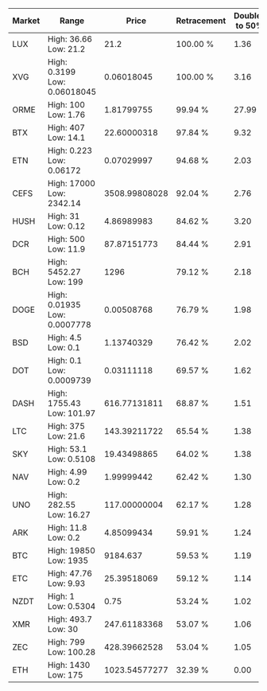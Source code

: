 | Market | Range | Price| Retracement | Doubles to 50% |
| --- | --- | --- | --- | --- |
| LUX | High: 36.66<br />Low: 21.2 | 21.2 | 100.00 % | 1.36 |
| XVG | High: 0.3199<br />Low: 0.06018045 | 0.06018045 | 100.00 % | 3.16 |
| ORME | High: 100<br />Low: 1.76 | 1.81799755 | 99.94 % | 27.99 |
| BTX | High: 407<br />Low: 14.1 | 22.60000318 | 97.84 % | 9.32 |
| ETN | High: 0.223<br />Low: 0.06172 | 0.07029997 | 94.68 % | 2.03 |
| CEFS | High: 17000<br />Low: 2342.14 | 3508.99808028 | 92.04 % | 2.76 |
| HUSH | High: 31<br />Low: 0.12 | 4.86989983 | 84.62 % | 3.20 |
| DCR | High: 500<br />Low: 11.9 | 87.87151773 | 84.44 % | 2.91 |
| BCH | High: 5452.27<br />Low: 199 | 1296 | 79.12 % | 2.18 |
| DOGE | High: 0.01935<br />Low: 0.0007778 | 0.00508768 | 76.79 % | 1.98 |
| BSD | High: 4.5<br />Low: 0.1 | 1.13740329 | 76.42 % | 2.02 |
| DOT | High: 0.1<br />Low: 0.0009739 | 0.03111118 | 69.57 % | 1.62 |
| DASH | High: 1755.43<br />Low: 101.97 | 616.77131811 | 68.87 % | 1.51 |
| LTC | High: 375<br />Low: 21.6 | 143.39211722 | 65.54 % | 1.38 |
| SKY | High: 53.1<br />Low: 0.5108 | 19.43498865 | 64.02 % | 1.38 |
| NAV | High: 4.99<br />Low: 0.2 | 1.99999442 | 62.42 % | 1.30 |
| UNO | High: 282.55<br />Low: 16.27 | 117.00000004 | 62.17 % | 1.28 |
| ARK | High: 11.8<br />Low: 0.2 | 4.85099434 | 59.91 % | 1.24 |
| BTC | High: 19850<br />Low: 1935 | 9184.637 | 59.53 % | 1.19 |
| ETC | High: 47.76<br />Low: 9.93 | 25.39518069 | 59.12 % | 1.14 |
| NZDT | High: 1<br />Low: 0.5304 | 0.75 | 53.24 % | 1.02 |
| XMR | High: 493.7<br />Low: 30 | 247.61183368 | 53.07 % | 1.06 |
| ZEC | High: 799<br />Low: 100.28 | 428.39662528 | 53.04 % | 1.05 |
| ETH | High: 1430<br />Low: 175 | 1023.54577277 | 32.39 % | 0.00 |
